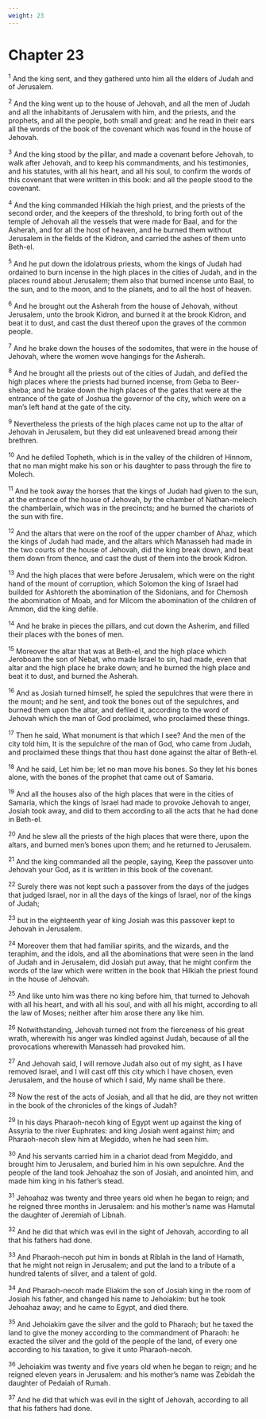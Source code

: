 ```yaml
---
weight: 23
---
```


# Chapter 23

<sup>1</sup> And the king sent, and they gathered unto him all the elders of Judah and of Jerusalem. 

<sup>2</sup> And the king went up to the house of Jehovah, and all the men of Judah and all the inhabitants of Jerusalem with him, and the priests, and the prophets, and all the people, both small and great: and he read in their ears all the words of the book of the covenant which was found in the house of Jehovah. 

<sup>3</sup> And the king stood by the pillar, and made a covenant before Jehovah, to walk after Jehovah, and to keep his commandments, and his testimonies, and his statutes, with all his heart, and all his soul, to confirm the words of this covenant that were written in this book: and all the people stood to the covenant. 

<sup>4</sup> And the king commanded Hilkiah the high priest, and the priests of the second order, and the keepers of the threshold, to bring forth out of the temple of Jehovah all the vessels that were made for Baal, and for the Asherah, and for all the host of heaven, and he burned them without Jerusalem in the fields of the Kidron, and carried the ashes of them unto Beth-el. 

<sup>5</sup> And he put down the idolatrous priests, whom the kings of Judah had ordained to burn incense in the high places in the cities of Judah, and in the places round about Jerusalem; them also that burned incense unto Baal, to the sun, and to the moon, and to the planets, and to all the host of heaven. 

<sup>6</sup> And he brought out the Asherah from the house of Jehovah, without Jerusalem, unto the brook Kidron, and burned it at the brook Kidron, and beat it to dust, and cast the dust thereof upon the graves of the common people. 

<sup>7</sup> And he brake down the houses of the sodomites, that were in the house of Jehovah, where the women wove hangings for the Asherah. 

<sup>8</sup> And he brought all the priests out of the cities of Judah, and defiled the high places where the priests had burned incense, from Geba to Beer-sheba; and he brake down the high places of the gates that were at the entrance of the gate of Joshua the governor of the city, which were on a man’s left hand at the gate of the city. 

<sup>9</sup> Nevertheless the priests of the high places came not up to the altar of Jehovah in Jerusalem, but they did eat unleavened bread among their brethren. 

<sup>10</sup> And he defiled Topheth, which is in the valley of the children of Hinnom, that no man might make his son or his daughter to pass through the fire to Molech. 

<sup>11</sup> And he took away the horses that the kings of Judah had given to the sun, at the entrance of the house of Jehovah, by the chamber of Nathan-melech the chamberlain, which was in the precincts; and he burned the chariots of the sun with fire. 

<sup>12</sup> And the altars that were on the roof of the upper chamber of Ahaz, which the kings of Judah had made, and the altars which Manasseh had made in the two courts of the house of Jehovah, did the king break down, and beat them down from thence, and cast the dust of them into the brook Kidron. 

<sup>13</sup> And the high places that were before Jerusalem, which were on the right hand of the mount of corruption, which Solomon the king of Israel had builded for Ashtoreth the abomination of the Sidonians, and for Chemosh the abomination of Moab, and for Milcom the abomination of the children of Ammon, did the king defile. 

<sup>14</sup> And he brake in pieces the pillars, and cut down the Asherim, and filled their places with the bones of men. 

<sup>15</sup> Moreover the altar that was at Beth-el, and the high place which Jeroboam the son of Nebat, who made Israel to sin, had made, even that altar and the high place he brake down; and he burned the high place and beat it to dust, and burned the Asherah. 

<sup>16</sup> And as Josiah turned himself, he spied the sepulchres that were there in the mount; and he sent, and took the bones out of the sepulchres, and burned them upon the altar, and defiled it, according to the word of Jehovah which the man of God proclaimed, who proclaimed these things. 

<sup>17</sup> Then he said, What monument is that which I see? And the men of the city told him, It is the sepulchre of the man of God, who came from Judah, and proclaimed these things that thou hast done against the altar of Beth-el. 

<sup>18</sup> And he said, Let him be; let no man move his bones. So they let his bones alone, with the bones of the prophet that came out of Samaria. 

<sup>19</sup> And all the houses also of the high places that were in the cities of Samaria, which the kings of Israel had made to provoke Jehovah to anger, Josiah took away, and did to them according to all the acts that he had done in Beth-el. 

<sup>20</sup> And he slew all the priests of the high places that were there, upon the altars, and burned men’s bones upon them; and he returned to Jerusalem. 

<sup>21</sup> And the king commanded all the people, saying, Keep the passover unto Jehovah your God, as it is written in this book of the covenant. 

<sup>22</sup> Surely there was not kept such a passover from the days of the judges that judged Israel, nor in all the days of the kings of Israel, nor of the kings of Judah; 

<sup>23</sup> but in the eighteenth year of king Josiah was this passover kept to Jehovah in Jerusalem. 

<sup>24</sup> Moreover them that had familiar spirits, and the wizards, and the teraphim, and the idols, and all the abominations that were seen in the land of Judah and in Jerusalem, did Josiah put away, that he might confirm the words of the law which were written in the book that Hilkiah the priest found in the house of Jehovah. 

<sup>25</sup> And like unto him was there no king before him, that turned to Jehovah with all his heart, and with all his soul, and with all his might, according to all the law of Moses; neither after him arose there any like him. 

<sup>26</sup> Notwithstanding, Jehovah turned not from the fierceness of his great wrath, wherewith his anger was kindled against Judah, because of all the provocations wherewith Manasseh had provoked him. 

<sup>27</sup> And Jehovah said, I will remove Judah also out of my sight, as I have removed Israel, and I will cast off this city which I have chosen, even Jerusalem, and the house of which I said, My name shall be there. 

<sup>28</sup> Now the rest of the acts of Josiah, and all that he did, are they not written in the book of the chronicles of the kings of Judah? 

<sup>29</sup> In his days Pharaoh-necoh king of Egypt went up against the king of Assyria to the river Euphrates: and king Josiah went against him; and Pharaoh-necoh slew him at Megiddo, when he had seen him. 

<sup>30</sup> And his servants carried him in a chariot dead from Megiddo, and brought him to Jerusalem, and buried him in his own sepulchre. And the people of the land took Jehoahaz the son of Josiah, and anointed him, and made him king in his father’s stead. 

<sup>31</sup> Jehoahaz was twenty and three years old when he began to reign; and he reigned three months in Jerusalem: and his mother’s name was Hamutal the daughter of Jeremiah of Libnah. 

<sup>32</sup> And he did that which was evil in the sight of Jehovah, according to all that his fathers had done. 

<sup>33</sup> And Pharaoh-necoh put him in bonds at Riblah in the land of Hamath, that he might not reign in Jerusalem; and put the land to a tribute of a hundred talents of silver, and a talent of gold. 

<sup>34</sup> And Pharaoh-necoh made Eliakim the son of Josiah king in the room of Josiah his father, and changed his name to Jehoiakim: but he took Jehoahaz away; and he came to Egypt, and died there. 

<sup>35</sup> And Jehoiakim gave the silver and the gold to Pharaoh; but he taxed the land to give the money according to the commandment of Pharaoh: he exacted the silver and the gold of the people of the land, of every one according to his taxation, to give it unto Pharaoh-necoh. 

<sup>36</sup> Jehoiakim was twenty and five years old when he began to reign; and he reigned eleven years in Jerusalem: and his mother’s name was Zebidah the daughter of Pedaiah of Rumah. 

<sup>37</sup> And he did that which was evil in the sight of Jehovah, according to all that his fathers had done. 


